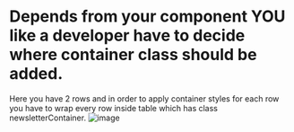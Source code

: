 
# Depends from your component YOU like a developer have to decide where container class should be added.
  Here you have 2 rows and in order to apply container styles for each row you have to wrap every row inside table which has class newsletterContainer.
![image](https://github.com/demczenko/Components/assets/134509169/e3cce643-2da1-4675-a35f-c8480631c1ed)

